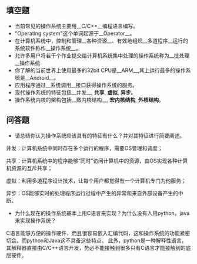 ## 填空题

* 当前常见的操作系统主要用__C/C++__编程语言编写。
* "Operating system"这个单词起源于__Operator__。
* 在计算机系统中，控制和管理__各种资源__、有效地组织__多道程序__运行的系统软件称作__操作系统__。
* 允许多用户将若干个作业提交给计算机系统集中处理的操作系统称为__批处理__操作系统
* 你了解的当前世界上使用最多的32bit CPU是__ARM__,其上运行最多的操作系统是__Android__。
* 应用程序通过__系统调用__接口获得操作系统的服务。
* 现代操作系统的特征包括__并发__, __共享__, __虚拟__, __异步__。
* 操作系统内核的架构包括__微内核结构__, __宏内核结构__, __外核结构__。


## 问答题

- 请总结你认为操作系统应该具有的特征有什么？并对其特征进行简要阐述。


并发：计算机系统中同时存在多个运行的程序，需要OS管理和调度；

共享：计算机系统中的程序能够“同时”访问计算机中的资源，由OS实现各种计算机资源的互斥共享；

虚拟：利用多道程序设计技术，让每个用户都觉得有一个计算机专门为他服务；

异步：OS能够实时的处理程序运行过程中产生的异常和来自外部设备产生的中断。

- 为什么现在的操作系统基本上用C语言来实现？为什么没有人用python，java来实现操作系统？


C语言能够方便的操作硬件，而且很容易嵌入汇编代码，这和操作系统的功能紧密切合。而python和Java这不具备这些特点。
此外，python是一种解释性语言，其解释器直接由C/C++语言开发，势必不能接触到很多只有C语言才能接触到的底层硬件。
